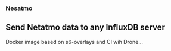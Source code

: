 ### Nesatmo

## Send Netatmo data to any InfluxDB server

Docker image based on s6-overlays and CI wih Drone...
